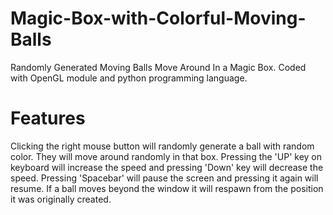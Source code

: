 # Magic-Box-with-Colorful-Moving-Balls
Randomly Generated Moving Balls Move Around In a Magic Box. Coded with OpenGL module and python programming language.

# Features

Clicking the right mouse button will randomly generate a ball with random color.
They will move around randomly in that box.
Pressing the 'UP' key on keyboard will increase the speed and pressing 'Down' key will decrease the speed.
Pressing 'Spacebar' will pause the screen and pressing it again will resume.
If a ball moves beyond the window it will respawn from the position it was originally created.

